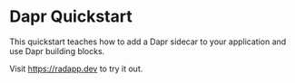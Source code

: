 # Dapr Quickstart

This quickstart teaches how to add a Dapr sidecar to your application and use Dapr building blocks.

Visit https://radapp.dev to try it out.
